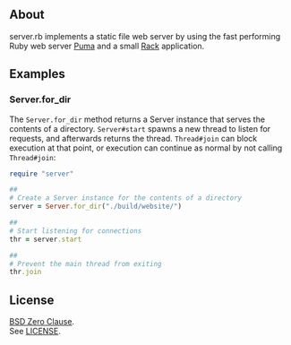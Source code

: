 ## About

server.rb implements a static file web server
by using the fast performing Ruby web server
[Puma](https://github.com/puma/puma)
and a small
[Rack](https://github.com/rack/rack)
application.

## Examples

### Server.for_dir

The `Server.for_dir` method returns a Server instance
that serves the contents of a directory. `Server#start` spawns
a new thread to listen for requests, and afterwards returns
the thread. `Thread#join` can block execution at that point,
or execution can continue as normal by not calling `Thread#join`:

```ruby
require "server"

##
# Create a Server instance for the contents of a directory
server = Server.for_dir("./build/website/")

##
# Start listening for connections
thr = server.start

##
# Prevent the main thread from exiting
thr.join
```

## License

[BSD Zero Clause](https://choosealicense.com/licenses/0bsd/).
<br>
See [LICENSE](./LICENSE).
